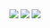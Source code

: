 <img src="https://img.shields.io/static/v1?label=cocoui(actionscript)&message=100%&color=00FF00">
<img src="https://img.shields.io/static/v1?label=cocoservice(actionscript)&message=100%&color=00FF00">
<img src="https://img.shields.io/static/v1?label=cococanvasui(javascript)&message=5%&color=FF0000">


